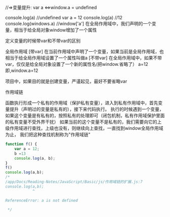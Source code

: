 //=>变量提升: var a <=>window.a = undefined

console.log(a) //undefined
var a = 12
console.log(a) //12
console.log(windows.a) //window['a'] 在全局作用域中，我们声明的一个变量，相当于给全局对象window增加了一个属性


定义变量的时候带var和不带var的区别

全局作用域
[带var]
在当前作用域中声明了一个变量，如果当前是全局作用域，也相当于给全局作用域设置了一个属性叫做a
[不带var]
在全局作用域中，如果不带var，仅仅是给全局对象设置了一个新的属性名(把window.省略了）
a=12即,window.a=12

项目中，如果目的就是创建变量，严谨起见，最好不要省略var

作用域链

函数执行形成一个私有的作用域（保护私有变量），进入到私有作用域中，首先变量提升（声明过的变量是私有的），接下来代码执行。
    执行的时候遇到一个变量，如果这个变量是有私有的，按照私有的处理即可（闭包机制，私有作用域保护里面的私有变量不受外界干扰）
    如果当前的这个变量不是私有的，我们需要向它的上级作用域进行查找，上级也没有，则继续向上查找，一直找到window全局作用域为止， 我们把这种查找机制称为"作用域链"


```javascript
function f() {
    var a = 12;
    b =13
    console.log(a, b);
}
f()
console.log(a,b);
/*
/app/Docs/Reading-Notes/JavaScript/Basic/js/作用域链的扩展.js:7
console.log(a,b);
            ^

ReferenceError: a is not defined

 */
 ```